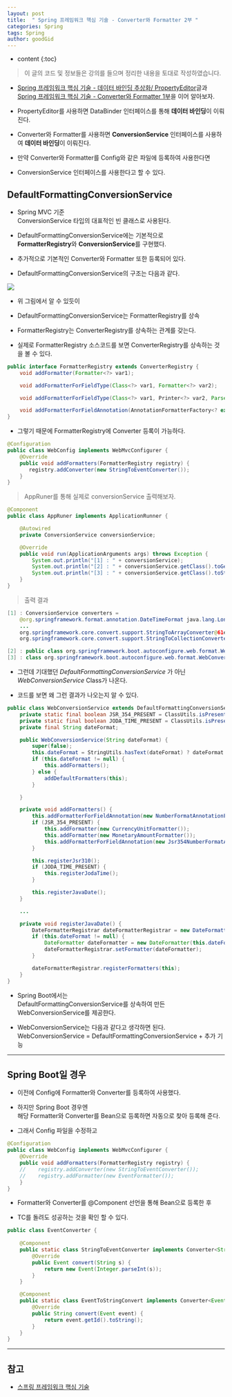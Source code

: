 ```yaml
---
layout: post
title:  " Spring 프레임워크 핵심 기술 - Converter와 Formatter 2부 "
categories: Spring
tags: Spring
author: goodGid
---
```

* content
{:toc}

> 이 글의 코드 및 정보들은 강의를 들으며 정리한 내용을 토대로 작성하였습니다.

* [Spring 프레임워크 핵심 기술 - 데이터 바인딩 추상화/ PropertyEditor]({{site.url}}/Spring-Framework-Core-Technology-Data-Bindgin-PropertyEditor/)글과 <br> [Spring 프레임워크 핵심 기술 - Converter와 Formatter 1부]({{site.url}}/Spring-Framework-Core-Technology-Converter-Formatter-Part-1)을 이어 알아보자.


* PropertyEditor를 사용하면 DataBinder 인터페이스를 통해 **데이터 바인딩**이 이뤄진다.

* Converter와 Formatter를 사용하면 **ConversionService** 인터페이스를 사용하여 **데이터 바인딩**이 이뤄진다.

* 만약 Converter와 Formatter를 Config와 같은 파일에 등록하여 사용한다면

* ConversionService 인터페이스를 사용한다고 할 수 있다.




## DefaultFormattingConversionService

* Spring MVC 기준 <br> ConversionService 타입의 대표적인 빈 클래스로 사용된다.

* DefaultFormattingConversionService에는 기본적으로 <br> **FormatterRegistry**와 **ConversionService**를 구현했다.

* 추가적으로 기본적인 Converter와 Formatter 또한 등록되어 있다.

* DefaultFormattingConversionService의 구조는 다음과 같다.

![](/assets/img/spring/spring_framwework_core_tech_converter_formatter_part_2_1.png)


* 위 그림에서 알 수 있듯이 

* DefaultFormattingConversionService는 FormatterRegistry를 상속

* FormatterRegistry는 ConverterRegistry를 상속하는 관계를 갖는다.

* 실제로 FormatterRegistry 소스코드를 보면 ConverterRegistry를 상속하는 것을 볼 수 있다.

``` java
public interface FormatterRegistry extends ConverterRegistry {
    void addFormatter(Formatter<?> var1);

    void addFormatterForFieldType(Class<?> var1, Formatter<?> var2);

    void addFormatterForFieldType(Class<?> var1, Printer<?> var2, Parser<?> var3);

    void addFormatterForFieldAnnotation(AnnotationFormatterFactory<? extends Annotation> var1);
}
```

* 그렇기 때문에 FormatterRegistry에 Converter 등록이 가능하다.

``` java
@Configuration
public class WebConfig implements WebMvcConfigurer {
    @Override
    public void addFormatters(FormatterRegistry registry) {
       registry.addConverter(new StringToEventConverter());
    }
}
```

> AppRuner를 통해 실제로 conversionService 출력해보자.



``` java
@Component
public class AppRuner implements ApplicationRunner {

    @Autowired
    private ConversionService conversionService;

    @Override
    public void run(ApplicationArguments args) throws Exception {
        System.out.println("[1] : " + conversionService);
        System.out.println("[2] : " + conversionService.getClass().toGenericString());
        System.out.println("[3] : " + conversionService.getClass().toString());
    }
}
```

> 출력 결과

``` java
[1] : ConversionService converters =
	@org.springframework.format.annotation.DateTimeFormat java.lang.Long -> java.lang.String: org.springframework.format.datetime.DateTimeFormatAnnotationFormatterFactory@bae47a0,@org.springframework.format.annotation.NumberFormat java.lang.Long -> java.lang.String: org.springframework.format.number.NumberFormatAnnotationFormatterFactory@3b65e559
    ...
    org.springframework.core.convert.support.StringToArrayConverter@61e3a1fd
	org.springframework.core.convert.support.StringToCollectionConverter@315df4bb

[2] : public class org.springframework.boot.autoconfigure.web.format.WebConversionService
[3] : class org.springframework.boot.autoconfigure.web.format.WebConversionService
```

* 그런데 기대했던 *DefaultFormattingConversionService* 가 아닌 *WebConversionService* Class가 나온다.

* 코드를 보면 왜 그런 결과가 나오는지 알 수 있다.

``` java
public class WebConversionService extends DefaultFormattingConversionService {
    private static final boolean JSR_354_PRESENT = ClassUtils.isPresent("javax.money.MonetaryAmount", WebConversionService.class.getClassLoader());
    private static final boolean JODA_TIME_PRESENT = ClassUtils.isPresent("org.joda.time.LocalDate", WebConversionService.class.getClassLoader());
    private final String dateFormat;

    public WebConversionService(String dateFormat) {
        super(false);
        this.dateFormat = StringUtils.hasText(dateFormat) ? dateFormat : null;
        if (this.dateFormat != null) {
            this.addFormatters();
        } else {
            addDefaultFormatters(this);
        }

    }

    private void addFormatters() {
        this.addFormatterForFieldAnnotation(new NumberFormatAnnotationFormatterFactory());
        if (JSR_354_PRESENT) {
            this.addFormatter(new CurrencyUnitFormatter());
            this.addFormatter(new MonetaryAmountFormatter());
            this.addFormatterForFieldAnnotation(new Jsr354NumberFormatAnnotationFormatterFactory());
        }

        this.registerJsr310();
        if (JODA_TIME_PRESENT) {
            this.registerJodaTime();
        }

        this.registerJavaDate();
    }

    ...

    private void registerJavaDate() {
        DateFormatterRegistrar dateFormatterRegistrar = new DateFormatterRegistrar();
        if (this.dateFormat != null) {
            DateFormatter dateFormatter = new DateFormatter(this.dateFormat);
            dateFormatterRegistrar.setFormatter(dateFormatter);
        }

        dateFormatterRegistrar.registerFormatters(this);
    }
}
```

* Spring Boot에서는 <br> DefaultFormattingConversionService를 상속하여 만든 WebConversionService를 제공한다.

* WebConversionService는 다음과 같다고 생각하면 된다. <br> WebConversionService = DefaultFormattingConversionService + 추가 기능 


---


## Spring Boot일 경우

* 이전에 Config에 Formatter와 Converter를 등록하여 사용했다.

* 하지만 Spring Boot 경우엔 <br> 해당 Formatter와 Converter를 Bean으로 등록하면 자동으로 찾아 등록해 준다.

* 그래서 Config 파일을 수정하고

``` java
@Configuration
public class WebConfig implements WebMvcConfigurer {
    @Override
    public void addFormatters(FormatterRegistry registry) {
    //    registry.addConverter(new StringToEventConverter());
    //    registry.addFormatter(new EventFormatter());
    }
}
```

* Formatter와 Converter를 @Component 선언을 통해 Bean으로 등록한 후 

* TC를 돌려도 성공하는 것을 확인 할 수 있다.
 
``` java
public class EventConverter {
    
    @Component
    public static class StringToEventConverter implements Converter<String, Event> {
        @Override
        public Event convert(String s) {
            return new Event(Integer.parseInt(s));
        }
    }

    @Component
    public static class EventToStringConvert implements Converter<Event, String> {
        @Override
        public String convert(Event event) {
            return event.getId().toString();
        }
    }
}
```


---

## 참고

* [스프링 프레임워크 핵심 기술](https://www.inflearn.com/course/spring-framework_core)

